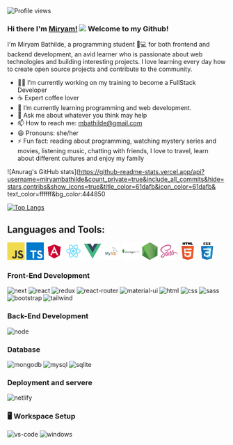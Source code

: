 
![Profile views](https://komarev.com/ghpvc/?username=miryambathilde&color=blue)


### Hi there I'm [Miryam!](https://www.linkedin.com/in/miryambathildecrevillen/) <img src="https://media.giphy.com/media/hvRJCLFzcasrR4ia7z/giphy.gif" width="29px"> Welcome to my Github!

I'm Miryam Bathilde, a programming student 👨💻 for both frontend and backend development, an avid learner who is passionate about web technologies and building interesting projects. I love learning every day how to create open source projects and contribute to the community.


- 👩‍💻 I’m currently working on my training to become a FullStack Developer
- ☕ Expert coffee lover
- 🌱 I’m currently learning programming and web development.
- 💬 Ask me about whatever you think may help
- 📫 How to reach me: mbathilde@gmail.com
- 😄 Pronouns: she/her
- ⚡ Fun fact: reading about programming, watching mystery series and movies, listening music, chatting with friends, I love to travel, learn about different cultures and enjoy my family
<!-- -
 react-gray: {
    title_color: "61dafb",
    icon_color: "61dafb",
    text_color: "ffffff",
    bg_color: "444850",
  },
-->
![Anurag's GitHub stats](https://github-readme-stats.vercel.app/api?username=miryambathilde&count_private=true&include_all_commits&hide=stars,contribs&show_icons=true&title_color=61dafb&icon_color=61dafb& text_color=ffffff&bg_color:444850

[![Top Langs](https://github-readme-stats.vercel.app/api/top-langs/?username=miryambathilde&layout=compact&theme=react&&langs_count=10)](https://github.com/miryambathilde/github-readme-stats)

## Languages and Tools:

<code><img height="40" src="https://raw.githubusercontent.com/github/explore/80688e429a7d4ef2fca1e82350fe8e3517d3494d/topics/javascript/javascript.png"></code>
<code><img height="40" src="https://raw.githubusercontent.com/github/explore/80688e429a7d4ef2fca1e82350fe8e3517d3494d/topics/typescript/typescript.png"></code>
<code><img height="40" src="https://raw.githubusercontent.com/github/explore/80688e429a7d4ef2fca1e82350fe8e3517d3494d/topics/angular/angular.png"></code>
<code><img height="40" src="https://raw.githubusercontent.com/github/explore/80688e429a7d4ef2fca1e82350fe8e3517d3494d/topics/react/react.png"></code>
<code><img height="40" src="https://raw.githubusercontent.com/github/explore/80688e429a7d4ef2fca1e82350fe8e3517d3494d/topics/vue/vue.png"></code>
<code><img height="40" src="https://raw.githubusercontent.com/github/explore/80688e429a7d4ef2fca1e82350fe8e3517d3494d/topics/mysql/mysql.png"></code>
<code><img height="40" src="https://raw.githubusercontent.com/github/explore/80688e429a7d4ef2fca1e82350fe8e3517d3494d/topics/mongodb/mongodb.png"></code>
<code><img height="40" src="https://raw.githubusercontent.com/github/explore/80688e429a7d4ef2fca1e82350fe8e3517d3494d/topics/nodejs/nodejs.png"></code>
<code><img height="40" src="https://raw.githubusercontent.com/github/explore/80688e429a7d4ef2fca1e82350fe8e3517d3494d/topics/sass/sass.png"></code>
<code><img height="40" src="https://raw.githubusercontent.com/github/explore/80688e429a7d4ef2fca1e82350fe8e3517d3494d/topics/html/html.png"></code>
<code><img height="40" src="https://raw.githubusercontent.com/github/explore/80688e429a7d4ef2fca1e82350fe8e3517d3494d/topics/css/css.png"></code>

<!-- -
[![willianrod's wakatime stats](https://github-readme-stats.vercel.app/api/wakatime?username=miryambathilde&layout=compact)](https://github.com/miryambathilde/github-readme-stats)
-->

### Front-End Development

![next](https://img.shields.io/badge/Next-3B3B3D?style=for-the-badge&logo=nextdotjs&logoColor=FFFFFF)
![react](https://img.shields.io/badge/React-2F2F30?style=for-the-badge&logo=react&logoColor=61DAFB)
![redux](https://img.shields.io/badge/Redux-5A0682?style=for-the-badge&logo=redux&logoColor=white)
![react-router](https://img.shields.io/badge/React_Router-C51607?style=for-the-badge&logo=react-router&logoColor=white)
![material-ui](https://img.shields.io/badge/Material_UI-0081CB?style=for-the-badge&logo=material-ui&logoColor=white)
![html](https://img.shields.io/badge/HTML5-E20C1C?style=for-the-badge&logo=html5&logoColor=white)
![css](https://img.shields.io/badge/CSS3-0C54DC?style=for-the-badge&logo=css3&logoColor=white)
![sass](https://img.shields.io/badge/SASS-DF46A2?style=for-the-badge&logo=sass&logoColor=white)
![bootstrap](https://img.shields.io/badge/Bootstrap-7C0FC1?style=for-the-badge&logo=bootstrap&logoColor=white)
![tailwind](https://img.shields.io/badge/Tailwind-0DABCE?style=for-the-badge&logo=tailwindcss&logoColor=white)
    

### Back-End Development

![node](https://img.shields.io/badge/Node.js-43853D?style=for-the-badge&logo=nodedotjs&logoColor=white)

### Database

![mongodb](https://img.shields.io/badge/MongoDB-47A248?style=for-the-badge&logo=mongodb&logoColor=white)
![mysql](https://img.shields.io/badge/MySQL-E97B00?style=for-the-badge&logo=mysql&logoColor=white)
![sqlite](https://img.shields.io/badge/SQLite-19A2CA?style=for-the-badge&logo=sqlite&logoColor=white)

### Deployment and servere

![netlify](https://img.shields.io/badge/Netlify-0EB3A9?style=for-the-badge&logo=netlify&logoColor=white)

### 🖥️ Workspace Setup

![vs-code](https://img.shields.io/badge/VS_Code-198CCD?style=for-the-badge&logo=Visual-Studio-Code&logoColor=white)
![windows](https://img.shields.io/badge/Windows_10-2040E1?style=for-the-badge&logo=windows&logoColor=white)




